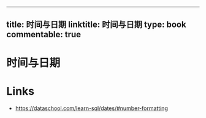 
---
title: 时间与日期
linktitle: 时间与日期
type: book
commentable: true
---

# 时间与日期

# Links

- https://dataschool.com/learn-sql/dates/#number-formatting

    